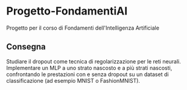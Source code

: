 # Progetto-FondamentiAI
Progetto per il corso di Fondamenti dell'Intelligenza Artificiale

## Consegna
Studiare il dropout come tecnica di regolarizzazione per le reti neurali. Implementare un MLP a
uno strato nascosto e a più strati nascosti, confrontando le prestazioni con e senza dropout su un
dataset di classificazione (ad esempio MNIST o FashionMNIST).